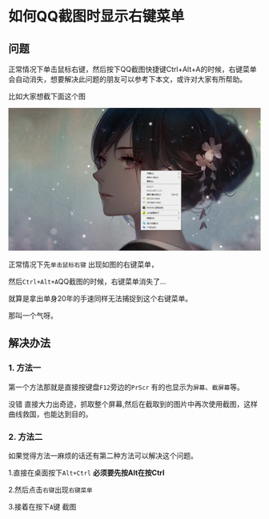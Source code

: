 # 如何QQ截图时显示右键菜单



## 问题

正常情况下单击鼠标右键，然后按下QQ截图快捷键Ctrl+Alt+A的时候，右键菜单会自动消失，想要解决此问题的朋友可以参考下本文，或许对大家有所帮助。



 比如大家想截下面这个图

![](images/1-desktop-right-click.png)



正常情况下先`单击鼠标右键` 出现如图的右键菜单，

然后`Ctrl+Alt+A`QQ截图的时候，右键菜单消失了... 

就算是拿出单身20年的手速同样无法捕捉到这个右键菜单。

那叫一个气呀。



## 解决办法

### 1. 方法一

第一个方法那就是直接按键盘`F12`旁边的`PrScr` 有的也显示为`屏幕`、`截屏幕`等。

没错 直接大力出奇迹，抓取整个屏幕,然后在截取到的图片中再次使用截图，这样曲线救国，也能达到目的。



### 2. 方法二

如果觉得方法一麻烦的话还有第二种方法可以解决这个问题。



1.直接在桌面按下`Alt+Ctrl`  **必须要先按Alt在按Ctrl**

2.然后点击`右键`出现`右键菜单`

3.接着在按下`A`键 截图



